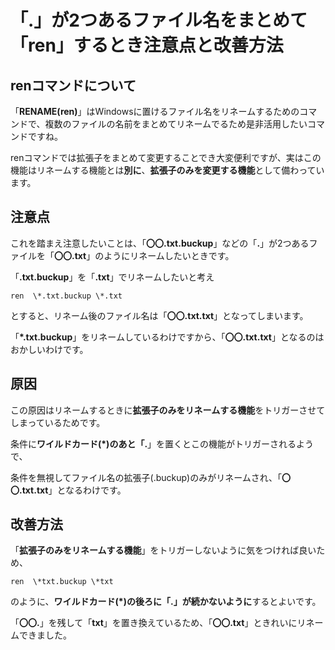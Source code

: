 # 「.」が2つあるファイル名をまとめて「ren」するとき注意点と改善方法
## renコマンドについて
「**RENAME(ren)**」はWindowsに置けるファイル名をリネームするためのコマンドで、複数のファイルの名前をまとめてリネームでるため是非活用したいコマンドですね。  

renコマンドでは拡張子をまとめて変更することでき大変便利ですが、実はこの機能はリネームする機能とは**別に**、**拡張子のみを変更する機能**として備わっています。  

## 注意点

これを踏まえ注意したいことは、「**〇〇.txt.buckup**」などの「**.**」が2つあるファイルを「**〇〇.txt**」のようにリネームしたいときです。  

「**.txt.buckup**」を「**.txt**」でリネームしたいと考え  

```
ren  \*.txt.buckup \*.txt
```

とすると、リネーム後のファイル名は「**〇〇.txt.txt**」となってしまいます。  

「**\*.txt.buckup**」をリネームしているわけですから、「**〇〇.txt.txt**」となるのはおかしいわけです。  

## 原因

この原因はリネームするときに**拡張子のみをリネームする機能**をトリガーさせてしまっているためです。  

条件に**ワイルドカード(\*)**のあと「**.**」を置くとこの機能がトリガーされるようで、  

条件を無視してファイル名の拡張子(.buckup)のみがリネームされ、「**〇〇.txt.txt**」となるわけです。  

## 改善方法

「**拡張子のみをリネームする機能**」をトリガーしないように気をつければ良いため、  

```
ren  \*txt.buckup \*txt
```

のように、**ワイルドカード(\*)の後ろに「.」が続かないように**するとよいです。  

「**〇〇.**」を残して「**txt**」を置き換えているため、「**〇〇.txt**」ときれいにリネームできました。  